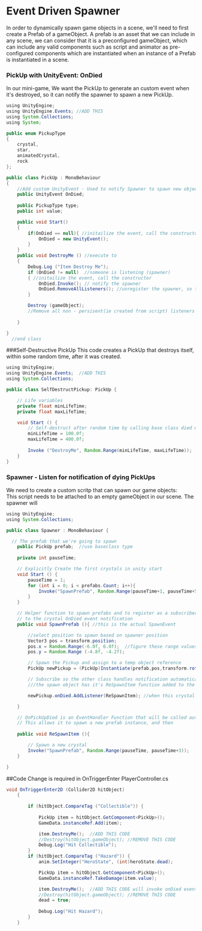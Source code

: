 # Event Driven Spawner

In order to dynamically spawn game objects in a scene, we'll need to first create a Prefab of a gameObject.  A prefab is an asset that we can include in any scene, we can consider that it is a preconfigured gameObject, which can include any valid components such as script and animator as pre-configured components which are instantiated when an instance of a Prefab is instantiated in a scene.


### PickUp with UnityEvent: OnDied

In our mini-game,  We want the PickUp to generate an custom event when it's destroyed, so it can notify the spawner to spawn a new PickUp.


```java
using UnityEngine;
using UnityEngine.Events; //ADD THIS
using System.Collections;
using System;

public enum PickupType
{
	crystal,
	star,
	animatedCrystal,
	rock
};

public class PickUp : MonoBehaviour
{
    //Add custom UnityEvent - Used to notify Spawner to spawn new object
    public UnityEvent OnDied; 
	
	public PickupType type;
	public int value;

    public void Start()
    {
        if(OnDied == null){ //initailize the event, call the constructor
            OnDied = new UnityEvent();
        }
    }
    public void DestroyMe () //execute to 
	{
		Debug.Log ("Item Destroy Me");
        if (OnDied != null)  //someone is listening (spawner)
        { //initailize the event, call the constructor
            OnDied.Invoke(); // notify the spawner
            OnDied.RemoveAllListeners(); //unregister the spawner, so the event-connection is removed 
        }

        Destroy (gameObject);
        //Remove all non - persisent(ie created from script) listeners from the event.
       
    }

}
  //end class
```


###Self-Destructive PickUp
This code creates a PickUp that destroys itself, within some random time, after it was created. 

```java
using UnityEngine;
using UnityEngine.Events;  //ADD THIS
using System.Collections;

public class SelfDestructPickup: PickUp {

    // Life variables
    private float minLifeTime;
    private float maxLifeTime;

    void Start () {
        // Self-destruct after random time by calling base class died method
        minLifeTime = 100.0f;
        maxLifeTime = 400.0f;
        
        Invoke ("DestroyMe", Random.Range(minLifeTime, maxLifeTime));  //
    }
}
```

### Spawner - Listen for notification of dying PickUps

We need to create a custom scritp that can spawn our game objects:  
This script needs to be attached to an empty gameObject in our scene.  The spawner will 



```java
using UnityEngine;
using System.Collections;

public class Spawner : MonoBehaviour {

  // The prefab that we're going to spawn 
    public PickUp prefab;  //use baseclass type
    
    private int pauseTime;

    // Explicitly Create the first crystals in unity start
    void Start () {
        pauseTime = 1;
        for (int i = 0; i < prefabs.Count; i++){
            Invoke("SpawnPrefab", Random.Range(pauseTime+1, pauseTime+5)); 
        }
    }

    // Helper function to spawn prefabs and to register as a subscriber
    // to the crystal OnDied event notification
    public void SpawnPrefab (){ //this is the actual SpawnEvent

        //select position to spawn based on spawner position
        Vector3 pos = transform.position;
        pos.x = Random.Range(-6.0f, 6.0f);  //figure these range values based on scene geometry - move temp prefab to min, max positions
        pos.y = Random.Range (-4.8f, -4.2f);

        // Spawn the Pickup and assign to a temp object reference
        PickUp newPickup = (PickUp)Instantiate(prefab,pos,transform.rotation);

        // Subscribe so the other class handles notification automatically
        ///the spawn object has it's ReSpawnItem function added to the list of subscribers

        newPickup.onDied.AddListener(ReSpawnItem); //when this crystal dies, please notify this spawn class

    }

    // OnPickUpDied is an EventHandler Function that will be called automatically when the pickup object instance dies
    // This allows it to spawn a new prefab instance, and then 
   
    public void ReSpawnItem (){

        // Spawn a new crystal 
        Invoke("SpawnPrefab", Random.Range(pauseTime, pauseTime+3));
    }

}
```

##Code Change is required in OnTriggerEnter PlayerController.cs

```java
void OnTriggerEnter2D (Collider2D hitObject)
	{
        
		if (hitObject.CompareTag ("Collectible")) {
			
            PickUp item = hitObject.GetComponent<PickUp>();
            GameData.instanceRef.Add(item);

            item.DestroyMe();  //ADD THIS CODE
            //Destroy(hitObject.gameObject); //REMOVE THIS CODE
            Debug.Log("Hit Collectible");
		}
		if (hitObject.CompareTag ("Hazard")) {
            anim.SetInteger("HeroState", (int)heroState.dead);

            PickUp item = hitObject.GetComponent<PickUp>();
            GameData.instanceRef.TakeDamage(item.value);

            item.DestroyMe();  //ADD THIS CODE will invoke onDied event to spawn new prefab
            //Destroy(hitObject.gameObject); //REMOVE THIS CODE
            dead = true;
          
            Debug.Log("Hit Hazard");
		}
	}





```

